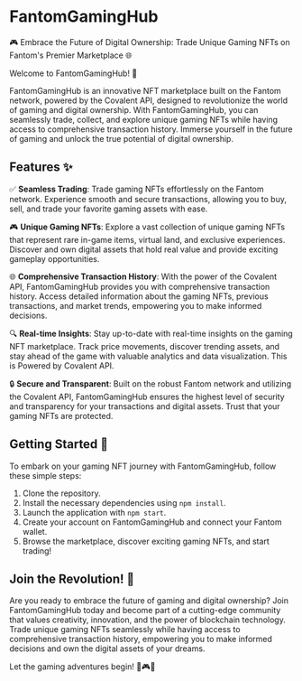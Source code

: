 # FantomGamingHub

🎮 Embrace the Future of Digital Ownership: Trade Unique Gaming NFTs on Fantom's Premier Marketplace 🌐

Welcome to FantomGamingHub! 🚀

FantomGamingHub is an innovative NFT marketplace built on the Fantom network, powered by the Covalent API, designed to revolutionize the world of gaming and digital ownership. With FantomGamingHub, you can seamlessly trade, collect, and explore unique gaming NFTs while having access to comprehensive transaction history. Immerse yourself in the future of gaming and unlock the true potential of digital ownership.

## Features ✨

✅ **Seamless Trading**: Trade gaming NFTs effortlessly on the Fantom network. Experience smooth and secure transactions, allowing you to buy, sell, and trade your favorite gaming assets with ease.

🎮 **Unique Gaming NFTs**: Explore a vast collection of unique gaming NFTs that represent rare in-game items, virtual land, and exclusive experiences. Discover and own digital assets that hold real value and provide exciting gameplay opportunities.

🌐 **Comprehensive Transaction History**: With the power of the Covalent API, FantomGamingHub provides you with comprehensive transaction history. Access detailed information about the gaming NFTs, previous transactions, and market trends, empowering you to make informed decisions.

🔍 **Real-time Insights**: Stay up-to-date with real-time insights on the gaming NFT marketplace. Track price movements, discover trending assets, and stay ahead of the game with valuable analytics and data visualization. This is Powered by Covalent API.

🔒 **Secure and Transparent**: Built on the robust Fantom network and utilizing the Covalent API, FantomGamingHub ensures the highest level of security and transparency for your transactions and digital assets. Trust that your gaming NFTs are protected.

## Getting Started 🚀

To embark on your gaming NFT journey with FantomGamingHub, follow these simple steps:

1. Clone the repository.
2. Install the necessary dependencies using `npm install`.
3. Launch the application with `npm start`.
4. Create your account on FantomGamingHub and connect your Fantom wallet.
5. Browse the marketplace, discover exciting gaming NFTs, and start trading!

## Join the Revolution! 🌟

Are you ready to embrace the future of gaming and digital ownership? Join FantomGamingHub today and become part of a cutting-edge community that values creativity, innovation, and the power of blockchain technology. Trade unique gaming NFTs seamlessly while having access to comprehensive transaction history, empowering you to make informed decisions and own the digital assets of your dreams.

Let the gaming adventures begin! 🎉🎮✨
